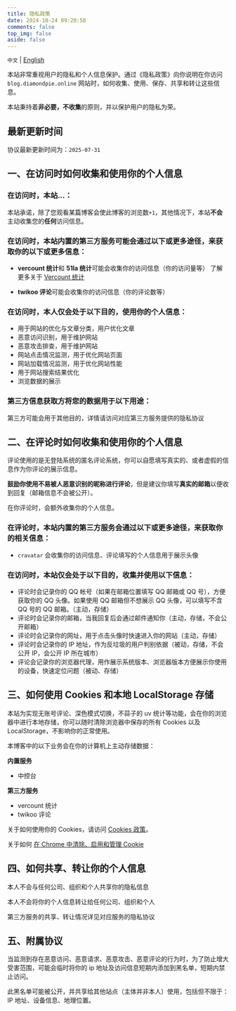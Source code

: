 ```yaml
---
title: 隐私政策
date: 2024-10-24 09:20:58
comments: false
top_img: false
aside: false
---
```


`中文` | [English](/privacy/en)

本站非常重视用户的隐私和个人信息保护。通过《隐私政策》向你说明在你访问 `blog.diamondpie.online` 网站时，如何收集、使用、保存、共享和转让这些信息。

本站秉持着**非必要，不收集**的原则，并以保护用户的隐私为荣。

## 最新更新时间

协议最新更新时间为：`2025-07-31`

## 一、在访问时如何收集和使用你的个人信息

### 在访问时，本站...：

本站承诺，除了您观看某篇博客会使此博客的浏览数`+1`，其他情况下，本站**不会**主动收集您的**任何**访问信息。

### 在访问时，本站内置的第三方服务可能会通过以下或更多途径，来获取你的以下或更多信息：

- **vercount 统计**和 **51la 统计**可能会收集你的访问信息（你的访问量等）
  了解更多关于 [Vercount 统计](https://www.vercount.one/)

- **twikoo 评论**可能会收集你的访问信息（你的评论数等）

### 在访问时，本人仅会处于以下目的，使用你的个人信息：

- 用于网站的优化与文章分类，用户优化文章
- 恶意访问识别，用于维护网站
- 恶意攻击排查，用于维护网站
- 网站点击情况监测，用于优化网站页面
- 网站加载情况监测，用于优化网站性能
- 用于网站搜索结果优化
- 浏览数据的展示

### 第三方信息获取方将您的数据用于以下用途：

第三方可能会用于其他目的，详情请访问对应第三方服务提供的隐私协议

## 二、在评论时如何收集和使用你的个人信息

评论使用的是无登陆系统的匿名评论系统，你可以自愿填写真实的、或者虚假的信息作为你评论的展示信息。

**鼓励你使用不易被人恶意识别的昵称进行评论**，但是建议你填写**真实的邮箱**以便收到回复（邮箱信息不会被公开）。

在你评论时，会额外收集你的个人信息。

### 在评论时，本站内置的第三方服务会通过以下或更多途径，来获取你的相关信息：

- `cravatar` 会收集你的访问信息、评论填写的个人信息用于展示头像

### 在访问时，本站仅会处于以下目的，收集并使用以下信息：

- 评论时会记录你的 QQ 帐号（如果在邮箱位置填写 QQ 邮箱或 QQ 号），方便获取你的 QQ 头像。如果使用 QQ 邮箱但不想展示 QQ 头像，可以填写不含 QQ 号的 QQ 邮箱。（主动，存储）
- 评论时会记录你的邮箱，当我回复后会通过邮件通知你（主动，存储，不会公开邮箱）
- 评论时会记录你的网址，用于点击头像时快速进入你的网站（主动，存储）
- 评论时会记录你的 IP 地址，作为反垃圾的用户判别依据（被动，存储，不会公开 IP，会公开 IP 所在城市）
- 评论会记录你的浏览器代理，用作展示系统版本、浏览器版本方便展示你使用的设备，快速定位问题（被动、存储）

## 三、如何使用 Cookies 和本地 LocalStorage 存储

本站为实现无账号评论、深色模式切换，不蒜子的 uv 统计等功能，会在你的浏览器中进行本地存储，你可以随时清除浏览器中保存的所有 Cookies 以及 LocalStorage，不影响你的正常使用。

本博客中的以下业务会在你的计算机上主动存储数据：

**内置服务**

- 中控台

**第三方服务**

- vercount 统计
- twikoo 评论

关于如何使用你的 Cookies，请访问 [Cookies 政策](/cookies/)。

关于如何 [在 Chrome 中清除、启用和管理 Cookie](https://support.google.com/chrome/answer/95647?co=GENIE.Platform=Desktop&hl=zh-Hans)

## 四、如何共享、转让你的个人信息

本人不会与任何公司、组织和个人共享你的隐私信息

本人不会将你的个人信息转让给任何公司、组织和个人

第三方服务的共享、转让情况详见对应服务的隐私协议

## 五、附属协议

当监测到存在恶意访问、恶意请求、恶意攻击、恶意评论的行为时，为了防止增大受害范围，可能会临时将你的 ip 地址及访问信息短期内添加到黑名单，短期内禁止访问。

此黑名单可能被公开，并共享给其他站点（主体并非本人）使用，包括但不限于：IP 地址、设备信息、地理位置。